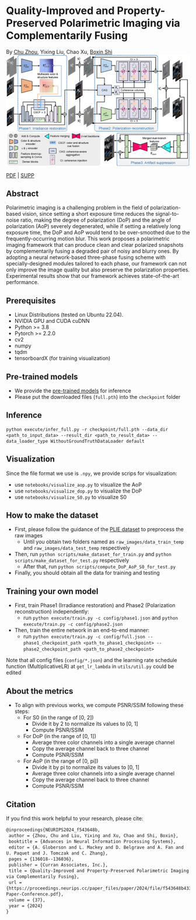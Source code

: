 # Quality-Improved and Property-Preserved Polarimetric Imaging via Complementarily Fusing

By [Chu Zhou](https://fourson.github.io/), Yixing Liu, Chao Xu, [Boxin Shi](http://ci.idm.pku.edu.cn/)
![Network](Network.png)

[PDF](https://papers.nips.cc/paper_files/paper/2024/file/f543648b4332a4d8b9e1b72c6b4e2e26-Paper-Conference.pdf) | [SUPP](https://papers.nips.cc/paper_files/paper/2024/file/f543648b4332a4d8b9e1b72c6b4e2e26-Supplemental-Conference.zip)

## Abstract
Polarimetric imaging is a challenging problem in the field of polarization-based vision, since setting a short exposure time reduces the signal-to-noise ratio, making the degree of polarization (DoP) and the angle of polarization (AoP) severely degenerated, while if setting a relatively long exposure time, the DoP and AoP would tend to be over-smoothed due to the frequently-occurring motion blur. This work proposes a polarimetric imaging framework that can produce clean and clear polarized snapshots by complementarily fusing a degraded pair of noisy and blurry ones. By adopting a neural network-based three-phase fusing scheme with specially-designed modules tailored to each phase, our framework can not only improve the image quality but also preserve the polarization properties. Experimental results show that our framework achieves state-of-the-art performance.
## Prerequisites
* Linux Distributions (tested on Ubuntu 22.04).
* NVIDIA GPU and CUDA cuDNN
* Python >= 3.8
* Pytorch >= 2.2.0
* cv2
* numpy
* tqdm
* tensorboardX (for training visualization)

## Pre-trained models
* We provide the [pre-trained models](https://drive.google.com/file/d/162c3LqijhCOBs9t_bpTYzr5wj7LkW_cs/view?usp=sharing) for inference
* Please put the downloaded files (`full.pth`) into the `checkpoint` folder

## Inference
```
python execute/infer_full.py -r checkpoint/full.pth --data_dir <path_to_input_data> --result_dir <path_to_result_data> --data_loader_type WithoutGroundTruthDataLoader default
```

## Visualization
Since the file format we use is `.npy`, we provide scrips for visualization:
* use `notebooks/visualize_aop.py` to visualize the AoP
* use `notebooks/visualize_dop.py` to visualize the DoP
* use `notebooks/visualize_S0.py` to visualize S0

## How to make the dataset
* First, please follow the guidance of the [PLIE dataset](https://github.com/fourson/Polarization-Aware-Low-Light-Image-Enhancement/tree/master) to preprocess the raw images
  * Until you obtain two folders named as `raw_images/data_train_temp` and `raw_images/data_test_temp` respectively
* Then, run `python scripts/make_dataset_for_train.py` and `python scripts/make_dataset_for_test.py` respectively
  * After that, run `python scripts/compute_DoP_AoP_S0_for_test.py`
* Finally, you should obtain all the data for training and testing
  
## Training your own model
* First, train Phase1 (Irradiance restoration) and Phase2 (Polarization reconstruction) independently:
  * run `python execute/train.py -c config/phase1.json` and `python execute/train.py -c config/phase2.json`
* Then, train the entire network in an end-to-end manner:
  * run `python execute/train.py -c config/full.json --phase1_checkpoint_path <path_to_phase1_checkpoint> --phase2_checkpoint_path <path_to_phase2_checkpoint>
  `

Note that all config files (`config/*.json`) and the learning rate schedule function (MultiplicativeLR) at `get_lr_lambda` in `utils/util.py` could be edited

## About the metrics
* To align with previous works, we compute PSNR/SSIM following these steps:
  * For S0 (in the range of [0, 2])
    * Divide it by 2 to normalize its values to [0, 1]
    * Compute PSNR/SSIM
  * For DoP (in the range of [0, 1])
    * Average three color channels into a single average channel
    * Copy the average channel back to three channel
    * Compute PSNR/SSIM
  * For AoP (in the range of [0, pi])
    * Divide it by pi to normalize its values to [0, 1]
    * Average three color channels into a single average channel
    * Copy the average channel back to three channel
    * Compute PSNR/SSIM

## Citation
If you find this work helpful to your research, please cite:
```
@inproceedings{NEURIPS2024_f543648b,
 author = {Zhou, Chu and Liu, Yixing and Xu, Chao and Shi, Boxin},
 booktitle = {Advances in Neural Information Processing Systems},
 editor = {A. Globerson and L. Mackey and D. Belgrave and A. Fan and U. Paquet and J. Tomczak and C. Zhang},
 pages = {136018--136036},
 publisher = {Curran Associates, Inc.},
 title = {Quality-Improved and Property-Preserved Polarimetric Imaging via Complementarily Fusing},
 url = {https://proceedings.neurips.cc/paper_files/paper/2024/file/f543648b4332a4d8b9e1b72c6b4e2e26-Paper-Conference.pdf},
 volume = {37},
 year = {2024}
}
```

